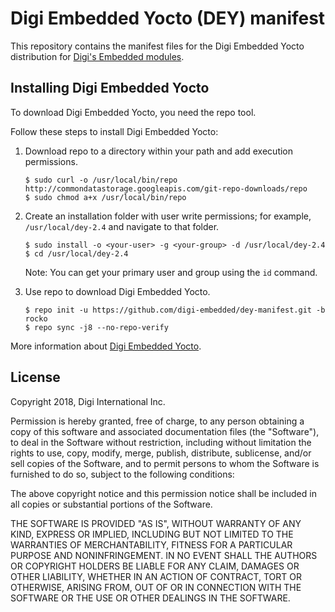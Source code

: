 Digi Embedded Yocto (DEY) manifest
==================================

This repository contains the manifest files for the Digi Embedded Yocto
distribution for [Digi's Embedded modules](https://www.digi.com/products/embedded-systems).

Installing Digi Embedded Yocto
------------------------------

To download Digi Embedded Yocto, you need the repo tool.

Follow these steps to install Digi Embedded Yocto:

1. Download repo to a directory within your path and add execution permissions.

    ```
    $ sudo curl -o /usr/local/bin/repo http://commondatastorage.googleapis.com/git-repo-downloads/repo
    $ sudo chmod a+x /usr/local/bin/repo
    ```

2. Create an installation folder with user write permissions; for example,
    `/usr/local/dey-2.4` and navigate to that folder.

    ```
    $ sudo install -o <your-user> -g <your-group> -d /usr/local/dey-2.4
    $ cd /usr/local/dey-2.4
    ```

    Note: You can get your primary user and group using the `id` command.

3. Use repo to download Digi Embedded Yocto.

    ```
    $ repo init -u https://github.com/digi-embedded/dey-manifest.git -b rocko
    $ repo sync -j8 --no-repo-verify
    ```

More information about [Digi Embedded Yocto](https://github.com/digi-embedded/meta-digi).

License
-------
Copyright 2018, Digi International Inc.

Permission is hereby granted, free of charge, to any person obtaining a copy
of this software and associated documentation files (the "Software"), to deal
in the Software without restriction, including without limitation the rights
to use, copy, modify, merge, publish, distribute, sublicense, and/or sell
copies of the Software, and to permit persons to whom the Software is
furnished to do so, subject to the following conditions:

The above copyright notice and this permission notice shall be included in all
copies or substantial portions of the Software.

THE SOFTWARE IS PROVIDED "AS IS", WITHOUT WARRANTY OF ANY KIND, EXPRESS OR
IMPLIED, INCLUDING BUT NOT LIMITED TO THE WARRANTIES OF MERCHANTABILITY,
FITNESS FOR A PARTICULAR PURPOSE AND NONINFRINGEMENT. IN NO EVENT SHALL THE
AUTHORS OR COPYRIGHT HOLDERS BE LIABLE FOR ANY CLAIM, DAMAGES OR OTHER
LIABILITY, WHETHER IN AN ACTION OF CONTRACT, TORT OR OTHERWISE, ARISING FROM,
OUT OF OR IN CONNECTION WITH THE SOFTWARE OR THE USE OR OTHER DEALINGS IN THE
SOFTWARE.
